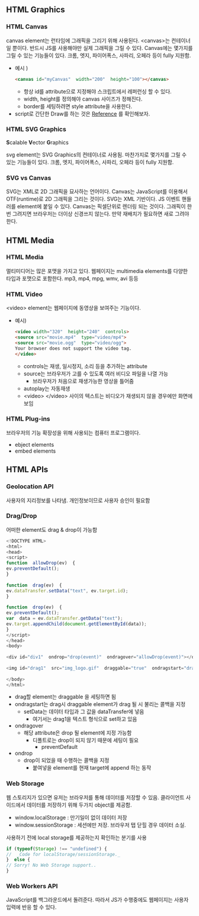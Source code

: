 ## HTML Graphics
### HTML Canvas
canvas element는 런타임에 그래픽을 그리기 위해 사용된다. \<canvas>는 컨테이너일 뿐이다. 반드시 JS를 사용해야만 실제 그래픽을 그릴 수 있다. Canvas에는 몇가지를 그릴 수 있는 기능들이 있다. 
크롬, 엣지, 파이어폭스, 사파리, 오페라 등이 fully 지원함.
- 예시 )
	```html
	<canvas id="myCanvas"  width="200"  height="100"></canvas>
	```
	-	항상 id를 attribute으로 지정해야 스크립트에서 레퍼런싱 할 수 있다. 
	-	width, height를 정의해야 canvas 사이즈가 정해진다. 
	-	border를 세팅하려면 style attribute을 사용한다. 
-	script로 간단한 Draw를 하는 것은 [Reference](https://www.w3schools.com/html/html5_canvas.asp) 를 확인해보자. 

### HTML SVG Graphics
**S**calable **V**ector **G**raphics

svg element는 SVG Graphics의 컨테이너로 사용됨. 마찬가지로 몇가지를 그릴 수 있는 기능들이 있다. 
크롬, 엣지, 파이어폭스, 사파리, 오페라 등이 fully 지원함.

### SVG vs Canvas
SVG는 XML로 2D 그래픽을 묘사하는 언어이다. Canvas는 JavaScript를 이용해서 OTF(runtime)로 2D 그래픽을 그리는 것이다. 
SVG는 XML 기반이다. JS 이벤트 핸들러를 element에 붙일 수 있다. 
Canvas는 픽셀단위로 렌더링 되는 것이다. 그래픽이 한번 그려지면 브라우저는 더이상 신경쓰지 않는다. 만약 재배치가 필요하면 새로 그려야한다. 

## HTML Media
### HTML Media
멀티미디어는 많은 포맷을 가지고 있다. 웹페이지는 multimedia elements를 다양한 타입과 포맷으로 포함한다. mp3, mp4, mpg, wmv, avi 등등
### HTML Video
\<video> element는 웹페이지에 동영상을 보여주는 기능이다. 
- 예시)
	```html
	<video width="320"  height="240"  controls>  
	<source src="movie.mp4"  type="video/mp4">  
	<source src="movie.ogg"  type="video/ogg">  
	Your browser does not support the video tag.  
	</video>
	```
	- controls는 재생, 일시정지, 소리 등을 추가하는 attribute
	- source는 브라우저가 고를 수 있도록 여러 비디오 파일을 나열 가능
		- 브라우저가 처음으로 재생가능한 영상을 틀어줌
	- autoplay는 자동재생
	- \<video> \</video> 사이의 텍스트는 비디오가 재생되지 않을 경우에만 화면에 보임
### HTML Plug-ins
브라우저의 기능 확장성을 위해 사용되는 컴퓨터 프로그램이다.
- ebject elements
- embed elements


## HTML APIs
### Geolocation API
사용자의 지리정보를 나타냄. 개인정보이므로 사용자 승인이 필요함
### Drag/Drop
어떠한 element도 drag & drop이 가능함 
```javascript
<!DOCTYPE HTML>  
<html>  
<head>  
<script>  
function  allowDrop(ev)  {  
ev.preventDefault();  
}  
  
function  drag(ev)  {  
ev.dataTransfer.setData("text", ev.target.id);  
}  
  
function  drop(ev)  {  
ev.preventDefault();  
var  data = ev.dataTransfer.getData("text");  
ev.target.appendChild(document.getElementById(data));  
}  
</script>  
</head>  
<body>  
  
<div id="div1"  ondrop="drop(event)"  ondragover="allowDrop(event)"></div>  
  
<img id="drag1"  src="img_logo.gif"  draggable="true"  ondragstart="drag(event)"  width="336"  height="69">  
  
</body>  
</html>
```
- drag할 element는 draggable 을 세팅하면 됨 
- ondragstart는 drag시 draggable element가 drag 될 시 불리는 콜백을 지정
	- setData는 데이터 타입과 그 값을 dataTransfer에 넣음
		- 여기서는 drag1을 텍스트 형식으로 set하고 있음
- ondragover
	- 해당 attribute은 drop 될 element에 지정 가능함 
		- 디폴트로는 drop이 되지 않기 때문에 세팅이 필요
			-  preventDefault
- ondrop
	- drop이 되었을 때 수행하는 콜백을 지정 
		- 붙여넣을 element를 현재 target에 append 하는 동작

### Web Storage
웹 스토리지가 있으면 유저는 브라우저를 통해 데이터를 저장할 수 있음. 
클라이언트 사이드에서 데이터를 저장하기 위해 두가지 object를 제공함. 
- window.localStorage : 만기일이 없이 데이터 저장
- window.sessionStorage : 세션에만 저장. 브라우저 탭 닫힐 경우 데이터 소실. 

사용하기 전에 local storage를 제공하는지 확인하는 분기를 사용
```js
if (typeof(Storage) !== "undefined") {  
//  _Code for localStorage/sessionStorage._  
}  else {  
// Sorry! No Web Storage support..  
}
```

### Web Workers API
JavaScript를 백그라운드에서 돌려준다. 따라서 JS가 수행중에도 웹페이지는 사용자 입력에 반응 할 수 있다. 
